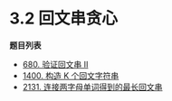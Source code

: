 # 3.2 回文串贪心

**题目列表**

- [680. 验证回文串 II](https://leetcode.cn/problems/valid-palindrome-ii/description/)
- [1400. 构造 K 个回文字符串](https://leetcode.cn/problems/construct-k-palindrome-strings/description/)
- [2131. 连接两字母单词得到的最长回文串](https://leetcode.cn/problems/longest-palindrome-by-concatenating-two-letter-words/description/)
